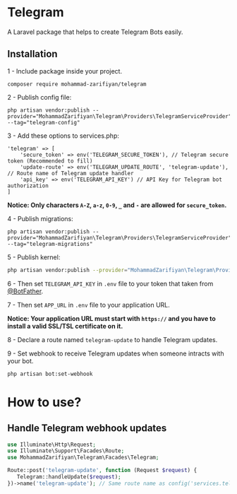 # Telegram

A Laravel package that helps to create Telegram Bots easily.


## Installation

1 - Include package inside your project.
```shell
composer require mohammad-zarifiyan/telegram
```

2 - Publish config file:
```shell
php artisan vendor:publish --provider="MohammadZarifiyan\Telegram\Providers\TelegramServiceProvider" --tag="telegram-config"
```

3 - Add these options to services.php:
```injectablephp
'telegram' => [
    'secure_token' => env('TELEGRAM_SECURE_TOKEN'), // Telegram secure token (Recommended to fill)
    'update-route' => env('TELEGRAM_UPDATE_ROUTE', 'telegram-update'), // Route name of Telegram update handler
    'api_key' => env('TELEGRAM_API_KEY') // API Key for Telegram bot authorization
]
```
**Notice: Only characters `A-Z`, `a-z`, `0-9`, `_` and `-` are allowed for `secure_token`.**

4 - Publish migrations:
```shell
php artisan vendor:publish --provider="MohammadZarifiyan\Telegram\Providers\TelegramServiceProvider" --tag="telegram-migrations"
```

5 - Publish kernel:
```bash
php artisan vendor:publish --provider="MohammadZarifiyan\Telegram\Providers\TelegramServiceProvider" --tag="telegram-kernel"
```

6 - Then set `TELEGRAM_API_KEY` in `.env` file to your token that taken from [@BotFather](https://t.me/BotFather).

7 - Then set `APP_URL` in `.env` file to your application URL.

**Notice: Your application URL must start with `https://` and you have to install a valid SSL/TSL certificate on it.**

8 - Declare a route named `telegram-update` to handle Telegram updates.

9 - Set webhook to receive Telegram updates when someone intracts with your bot.
```bash
php artisan bot:set-webhook
```

# How to use?

## Handle Telegram webhook updates
```php
use Illuminate\Http\Request;
use Illuminate\Support\Facades\Route;
use MohammadZarifiyan\Telegram\Facades\Telegram;

Route::post('telegram-update', function (Request $request) {
   Telegram::handleUpdate($request);
})->name('telegram-update'); // Same route name as config('services.telegram.update-route')
```
